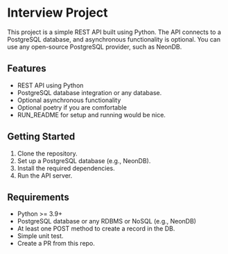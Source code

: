 # Interview Project

This project is a simple REST API built using Python. The API connects to a PostgreSQL database, and asynchronous functionality is optional. You can use any open-source PostgreSQL provider, such as NeonDB.

## Features
- REST API using Python
- PostgreSQL database integration or any database.
- Optional asynchronous functionality
- Optional poetry if you are comfortable
- RUN_README for setup and running would be nice.

## Getting Started
1. Clone the repository.
2. Set up a PostgreSQL database (e.g., NeonDB).
3. Install the required dependencies.
4. Run the API server.

## Requirements
- Python >= 3.9+
- PostgreSQL database or any RDBMS or NoSQL (e.g., NeonDB)
- At least one POST method to create a record in the DB.
- Simple unit test.
- Create a PR from this repo.
  
